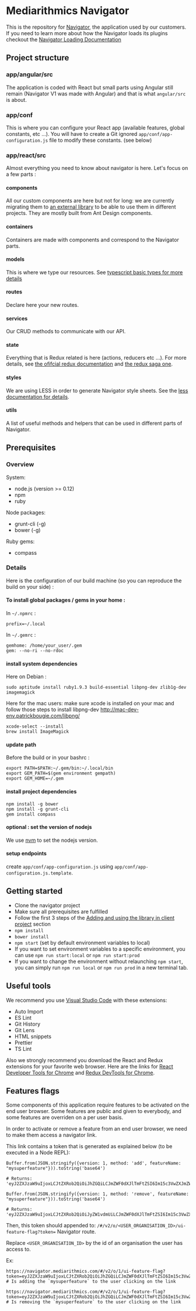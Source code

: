 Mediarithmics Navigator
=======================

This is the repository for [Navigator](https://navigator.mediarithmics.com/), the application used by our customers.  
If you need to learn more about how the Navigator loads its plugins checkout the [Navigator Loading Documentation](https://github.com/MEDIARITHMICS/mediarithmics-navigator/blob/master/NAVIGATOR_LOADING.md)

Project structure
-------------

### app/angular/src
The application is coded with React but small parts using Angular still remain (Navigator V1 was made with Angular) and that is what `angular/src` is about.

### app/conf
This is where you can configure your React app (available features, global constants, etc ...). You will have to create a Git ignored `app/conf/app-configuration.js` file to modify these constants. (see below)

### app/react/src
Almost everything you need to know about navigator is here. Let's focus on a few parts :

#### components
All our custom components are here but not for long: we are currently migrating them to [an external library](https://github.com/MEDIARITHMICS/ux-components) to be able to use them in different projects. They are mostly built from Ant Design components.
#### containers
Containers are made with components and correspond to the Navigator parts. 
#### models
This is where we type our resources. See [typescript basic types for more details](https://www.typescriptlang.org/docs/handbook/basic-types.html)
#### routes
Declare here your new routes.
#### services
Our CRUD methods to communicate with our API. 
#### state
Everything that is Redux related is here (actions, reducers etc ...). For more details, see [the ofifcial redux documentation](https://redux.js.org/introduction/getting-started) and [the redux saga one](https://redux-saga.js.org/).
#### styles
We are using LESS in order to generate Navigator style sheets. See the [less documentation for details](http://lesscss.org/).
#### utils
A list of useful methods and helpers that can be used in different parts of Navigator.

Prerequisites
-------------

### Overview
System:
* node.js (version >= 0.12)
* npm
* ruby

Node packages:
* grunt-cli (-g)
* bower (-g)

Ruby gems:
* compass


### Details

Here is the configuration of our build machine (so you can reproduce the build on your side) :

#### To install global packages / gems in your home :

In `~/.npmrc` :
```
prefix=~/.local
```

In `~/.gemrc` :
```
gemhome: /home/your_user/.gem
gem: --no-ri --no-rdoc
```

#### install system dependencies

Here on Debian :

```
sudo aptitude install ruby1.9.3 build-essential libpng-dev zlib1g-dev imagemagick
```

Here for the mac users:
make sure xcode is installed on your mac and follow those steps to install libpng-dev 
http://mac-dev-env.patrickbougie.com/libpng/
```
xcode-select --install
brew install ImageMagick
```

#### update path

Before the build or in your bashrc :
```
export PATH=$PATH:~/.gem/bin:~/.local/bin
export GEM_PATH=$(gem environment gempath)
export GEM_HOME=~/.gem
```

#### install project dependencies

```
npm install -g bower
npm install -g grunt-cli
gem install compass
```

#### optional : set the version of nodejs

We use [nvm](https://github.com/creationix/nvm) to set the nodejs version.

#### setup endpoints

create `app/conf/app-configuration.js` using `app/conf/app-configuration.js.template`.


Getting started
---------------

* Clone the navigator project
* Make sure all prerequisites are fulfilled
* Follow the first 3 steps of the [Adding and using the library in client project](https://github.com/MEDIARITHMICS/ux-components/tree/master/mcs-react-components#adding-and-using-the-library-in-client-project) section
* `npm install`
* `bower install`
* `npm start` (set by default environment variables to local)
* If you want to set environment variables to a specific environment, you can use `npm run start:local` or `npm run start:prod`
* If you want to change the environment without relaunching `npm start`, you can simply run `npm run local` or `npm run prod` in a new terminal tab.

Useful tools
---------------

We recommend you use [Visual Studio Code](https://code.visualstudio.com/) with these extensions:
* Auto Import
* ES Lint
* Git History
* Git Lens
* HTML snippets
* Prettier
* TS Lint

Also we strongly recommend you download the React and Redux extensions for your favorite web browser. Here are the links for [React Developer Tools for Chrome](https://chrome.google.com/webstore/detail/react-developer-tools/fmkadmapgofadopljbjfkapdkoienihi) and [Redux DevTools for Chrome](https://chrome.google.com/webstore/detail/redux-devtools/lmhkpmbekcpmknklioeibfkpmmfibljd?hl=fr).

Features flags
---------------

Some components of this application require features to be activated on the end user browser. Some features are public and given to everybody, and some features are overriden on a per user basis.

In order to activate or remove a feature from an end user browser, we need to make them access a navigator link.

This link contains a token that is generated as explained below (to be executed in a Node REPL):
```
Buffer.from(JSON.stringify({version: 1, method: 'add', featureName:
"mysuperfeature"})).toString('base64')

# Returns: 'eyJ2ZXJzaW9uIjoxLCJtZXRob2QiOiJhZGQiLCJmZWF0dXJlTmFtZSI6Im15c3VwZXJmZWF0dXJlIn0='

Buffer.from(JSON.stringify({version: 1, method: 'remove', featureName:
"mysuperfeature"})).toString('base64')

# Returns: 'eyJ2ZXJzaW9uIjoxLCJtZXRob2QiOiJyZW1vdmUiLCJmZWF0dXJlTmFtZSI6Im15c3VwZXJmZWF0dXJlIn0='
```

Then, this token should appended to: `/#/v2/o/<USER_ORGANISATION_ID>/ui-feature-flag?token=` Navigator route.

Replace `<USER_ORGANISATION_ID>` by the id of an organisation the user has access to.

Ex:
```
https://navigator.mediarithmics.com/#/v2/o/1/ui-feature-flag?token=eyJ2ZXJzaW9uIjoxLCJtZXRob2QiOiJhZGQiLCJmZWF0dXJlTmFtZSI6Im15c3VwZXJmZWF0dXJlIn0=
# Is adding the `mysuperfeature` to the user clicking on the link

https://navigator.mediarithmics.com/#/v2/o/1/ui-feature-flag?token=eyJ2ZXJzaW9uIjoxLCJtZXRob2QiOiJhZGQiLCJmZWF0dXJlTmFtZSI6Im15c3VwZXJmZWF0dXJlIn0=
# Is removing the `mysuperfeature` to the user clicking on the link
```
